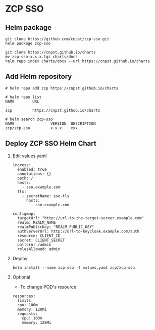 # ZCP SSO

## Helm package

```
git clone https://github.com/cnpst/zcp-sso.git
helm package zcp-sso

git clone https://cnpst.github.io/charts
mv zcp-sso-x.x.x.tgz charts/docs
helm repo index charts/docs --url https://cnpst.github.io/charts
```

## Add Helm repository

```
# helm repo add zcp https://cnpst.github.io/charts

# helm repo list
NAME     	URL
...
zcp      	https://cnpst.github.io/charts

# helm search zcp-sso
NAME        	    VERSION	 DESCRIPTION
zcp/zcp-sso     	x.x.x  	 xxx
```

## Deploy ZCP SSO Helm Chart

1. Edit values.yaml

    ```
    ingress:
      enabled: true
      annotations: {}
      path: /
      hosts:
        - sso.example.com
      tls:
        - secretName: sso-tls
          hosts:
            - sso.example.com

    configmap:
      targetUrl: "http://url-to-the-target-server.example.com"
      realm: REALM_NAME
      realmPublicKey: "REALM_PUBLIC_KEY"
      authServerUrl: http://url-to-keycloak.example.com/auth
      resource: CLIENT_ID
      secret: CLIENT_SECRET
      pattern: /admin
      rolesAllowed: admin
    ```

2. Deploy

    ```
    helm install --name zcp-sso -f values.yaml zcp/zcp-sso
    ```

3. Optional

    - To change POD's resource

    ```
    resources:
      limits:
      cpu: 100m
      memory: 128Mi
      requests:
        cpu: 100m
        memory: 128Mi
    ```
